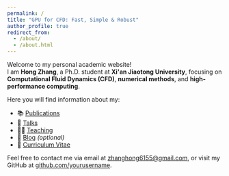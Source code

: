 ```yaml
---
permalink: /
title: "GPU for CFD: Fast, Simple & Robust"
author_profile: true
redirect_from: 
  - /about/
  - /about.html
---
```


Welcome to my personal academic website!  
I am **Hong Zhang**, a Ph.D. student at **Xi'an Jiaotong University**, focusing on **Computational Fluid Dynamics (CFD)**, **numerical methods**, and **high-performance computing**.

Here you will find information about my:
- 📚 [Publications](/publications/)
- 🎤 [Talks](/talks/)
- 🧑‍🏫 [Teaching](/teaching/)
- 📝 [Blog](/blog/) *(optional)*
- 📄 [Curriculum Vitae](/cv/)

Feel free to contact me via email at [zhanghong6155@gmail.com](mailto:zhanghong6155@gmail.com), or visit my GitHub at [github.com/yourusername](https://github.com/zhanghong24).

